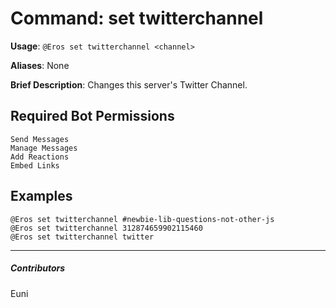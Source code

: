 # Command: set twitterchannel


**Usage**: `@Eros set twitterchannel <channel>`

**Aliases**: None

**Brief Description**: Changes this server's Twitter Channel.



## Required Bot Permissions

```
Send Messages
Manage Messages
Add Reactions
Embed Links
```

## Examples

```
@Eros set twitterchannel #newbie-lib-questions-not-other-js
@Eros set twitterchannel 312874659902115460
@Eros set twitterchannel twitter
```


---

##### Contributors


Euni
